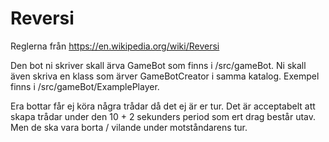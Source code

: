 # Reversi

Reglerna från https://en.wikipedia.org/wiki/Reversi

Den bot ni skriver skall ärva GameBot som finns i /src/gameBot. Ni skall även skriva en klass som ärver GameBotCreator i samma katalog. Exempel finns i /src/gameBot/ExamplePlayer.

Era bottar får ej köra några trådar då det ej är er tur. Det är acceptabelt att skapa trådar under den 10 + 2 sekunders period som ert drag består utav. Men de ska vara borta / vilande under motståndarens tur.
